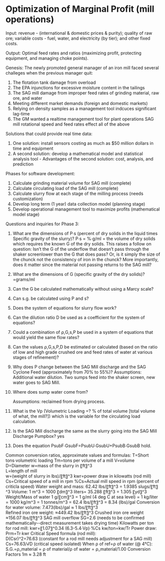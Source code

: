 # Optimization of Marginal Profit (mill operations)
Input: revenue - (international &amp; domestic prices &amp; purity); quality of raw ore; variable costs - fuel, water, and electricity (by tier); and other fixed costs. 

Output: Optimal feed rates and ratios (maximizing profit, protecting equipment, and managing choke points).

Genesis:
The newly promoted general manager of an iron mill faced several challeges when the previous manager quit:
  1. The flotation tank damage from overload
  2. The EPA injunctions for excessive moisture content in the tailings
  3. The SAG mill damage from improper feed rates of grinding material, raw ore, and water
  4. Meeting different market demands (foreign and domestic markets)
  5. Relying on density samples as a management tool indcuces significant lag-time 
  7. The GM wanted a realtime management tool for plant operations
SAG mill rotational speed and feed rates effect all of the above

Solutions that could provide real time data:  
  1. One solution: install sensors costing as much as $50 million dollars in time and equipment
  2. A second solution: develop a mathematical model and statistical analysis tool
  	- Advantages of the second solution: cost, analysis, and prediction 

Phases for software development:
  1. Calculate grinding material volume for SAG mill (complete)
  2. Calculate circulating load of the SAG mill (complete)
  3. Calculate slurry flow at each stage of the milling process (needs customization)
  4. Develop long term (1 year) data collection model (planning stage)
  5. Develop operational management tool to maximize profits (mathematical model stage)
  

Questions and inquiries for Phase 3:

1. What are the dimensions of P∙s  (percent of dry solids in the liquid times Specific gravity of the slurry)?
 	P∙s = %∙g/ml =  the volume of dry solids which requires the known G of the dry solids.
	This raises a follow on question: 
	Isn’t the G of the underflow that doesn’t pass through the shaker screenlower than the G that does pass? 
	Or, is it simply the size of the chunck not the consistency of iron in the chunck?
	More importantly, does it matter since the material not passing returns to the SAG mill?
2. What are the dimensions of G (specific gravity of the dry solids)?
	=grams/ml
3. Can the G be calculated mathematically without using a Marcy scale?
4. Can s.g. be calculated using P and s?
5. Does the system of equations for slurry flow work? 
6. Can the dilution ratio D be used as a coefficient for the system of equations?
7. Could a combination of ρ,G,s,P be used in a system of equations that would yield the same flow rates?
8. Can the values ρ,G,s,P,D be estimated or calculated (based on the ratio of low and high grade crushed ore and feed rates  of water at various stages of refinement)?
9. Why does P change between the SAG Mill discharge and the SAG Cyclone Feed (approximately from 70% to 55%)?
	Assumptions: Additional water dilution. Two sumps feed into the shaker screen, new water goes to SAG Mill.
10. Where does sump water come from?

	Assumptions: reclaimed from drying process.
11. What is the Vp (Volumetric Loading =? % of total volume [total volume of what, the mill?]) which is the variable for the circulating load calculation.
12. Is the SAG Mill discharge the same as the slurry going into the SAG Mill Discharge Pumpbox?
	yes
14. Does the equation  PsubF∙GsubF=PsubU∙GsubU+PsubB∙GsubB hold.

Common conversion ratios, approximate values and formulas:
T=Short tons∙volumetric loading
Tm=tons per volume of a mill
V=volume   
D=Diameter
w=mass of the slurry in 〖ft〗^3  
L=length of mill  
w=(weight of slurry in lbs)/〖ft〗^3 
kwr=power draw in kilowatts (rod mill)
Cs=Critical speed of a mill in rpm
%Cs=Actual mill speed in rpm (percent of criticla speed)
Water weight and mass: 	62.42 lbs/〖ft〗^3 = 1.9385 slugs/〖ft〗^3 
Volume: 1 m^3  = 1000 〖dm〗^3 liters= 35.288 〖ft〗^3  = 1.305 〖yd〗^3
Weight/Mass of water 1 g/〖cm〗^3 = 1  g/ml (4 deg C at sea level)
								  = 1 kg/liter 
                                  = 1000 kg/m^3 = 1 tonnes/m^3 
                                  = 62.4 lbs/〖ft〗^3 
                                  = 8.34 (lbs)/gal
Conversion for water volume: 	7.473(lbs)/gal ≈ 1 lbs/〖ft〗^3   
Refined iron ore weight:		≈449.42 lbs/〖ft〗^3
Crushed iron ore weight	≈156.07 lbs/〖ft〗^3
SAG mill overflow		SG=2.6 (needs to be confirmed mathematically--direct measurement takes drying time)
Kilowatts per ton for rod mill:   	kwr=〖1.07〗^0.34 (6.3-5.4∙Vp)∙%Cs kw/ton=kw/Tr
Power draw:  			Prm=Tr∙kwr 
Critical Speed formula (rod mill):	
				D(Csr)^2=76.63 (constant for a rod mill needs adjustment for a SAG mill)  
				Cs=76.63/√D (critical speed isolated)
When ρ of ref=ρ of water (@ 4°C): 	S.G.=ρ_material = ρ of material/ρ of water = ρ_material/1.00 
Conversion Factors		1m ≈ 3.28 ft

